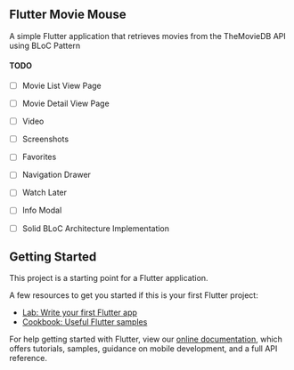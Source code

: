 ## Flutter Movie Mouse

A simple Flutter application that retrieves movies from the TheMovieDB API using BLoC Pattern

#### TODO 
- [ ] Movie List View Page
- [ ] Movie Detail View Page
- [ ] Video
- [ ] Screenshots
- [ ] Favorites
- [ ] Navigation Drawer
- [ ] Watch Later
- [ ] Info Modal
- [ ] Solid BLoC Architecture Implementation


## Getting Started

This project is a starting point for a Flutter application.

A few resources to get you started if this is your first Flutter project:

- [Lab: Write your first Flutter app](https://flutter.io/docs/get-started/codelab)
- [Cookbook: Useful Flutter samples](https://flutter.io/docs/cookbook)

For help getting started with Flutter, view our 
[online documentation](https://flutter.io/docs), which offers tutorials, 
samples, guidance on mobile development, and a full API reference.
